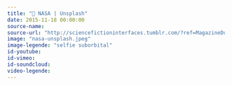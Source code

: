 ```yaml
---
title: "🚀 NASA | Unsplash"
date: 2015-11-18 00:00:00
source-name:
source-url: "http://sciencefictioninterfaces.tumblr.com/?ref=MagazineDuWebdesign"
image: "nasa-unsplash.jpeg"
image-legende: "selfie suborbital"
id-youtube:
id-vimeo:
id-soundcloud:
video-legende:
---
```


